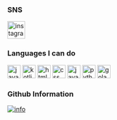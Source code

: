 ### SNS

<a href="https://www.instagram.com/dongheon_0916/">
<img src="https://user-images.githubusercontent.com/67136071/147853936-dba6c42c-59a0-46e0-bbab-7fb56d489db1.png" width="40" height="40" alt="instagram"/>
</a>

### Languages I can do

<p align="left">
<img src="https://user-images.githubusercontent.com/67136071/147854127-cb41226e-bcad-4bf2-944d-95c9f62b9012.png" width="30" height="30" alt="java"/> 
<img src="https://user-images.githubusercontent.com/67136071/147854199-6b612dc3-518a-4a94-84ed-f3f7aa6ef5cd.png" width="30" height="30" alt="kotlin"/>
<img src="https://user-images.githubusercontent.com/67136071/152681299-36a7403d-1cca-41fd-9c23-2afdc59cdb18.png" width="30" height="30" alt="html"/>
<img src="https://user-images.githubusercontent.com/67136071/152681431-a205f6ba-178c-4343-9555-ae63f07c20a4.png" width="30" height="30" alt="css"/>
<img src="https://user-images.githubusercontent.com/67136071/152681498-ffbeff28-5e0a-4bee-8087-bdc9480a3c53.png" width="30" height="30" alt="javascript"/>
<img src="https://user-images.githubusercontent.com/67136071/152681532-cefd59cc-a8be-4cdc-9b39-9322bd9f7f20.png" width="30" height="30" alt="python"/>
<img src="https://user-images.githubusercontent.com/67136071/153602785-e99ab59e-5d34-4ef8-83ea-03dea6134573.png" width="30" height="30" alt="golang"/>

</p>

### Github Information

[![info](https://github-readme-stats.vercel.app/api?username=HappyAndJust&&show_icons=true&theme=tokyonight)](https://github.com/HappyAndJust)
